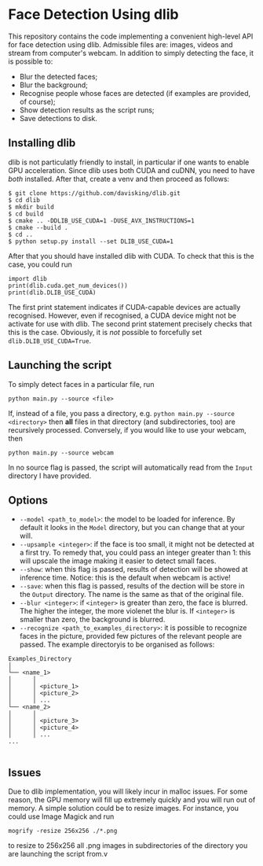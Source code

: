 # Face Detection Using dlib 

This repository contains the code implementing a convenient high-level API for face detection using dlib. 
Admissible files are: images, videos and stream from computer's webcam. In addition to simply detecting the face, it is possible to:
- Blur the detected faces;
- Blur the background; 
- Recognise people whose faces are detected (if examples are provided, of course); 
- Show detection results as the script runs;
- Save detections to disk. 

## Installing dlib

dlib is not particulatly friendly to install, in particular if one wants to enable GPU acceleration. Since dlib uses both CUDA and cuDNN, you need to have *both* installed. After that, create a venv and then proceed as follows:

```
$ git clone https://github.com/davisking/dlib.git
$ cd dlib
$ mkdir build
$ cd build
$ cmake .. -DDLIB_USE_CUDA=1 -DUSE_AVX_INSTRUCTIONS=1 
$ cmake --build .
$ cd ..
$ python setup.py install --set DLIB_USE_CUDA=1

```

After that you should have installed dlib with CUDA. To check that this is the case, you could run

```
import dlib
print(dlib.cuda.get_num_devices())
print(dlib.DLIB_USE_CUDA)
```

The first print statement indicates if CUDA-capable devices are actually recognised. However, even if recognised, a CUDA device might not be activate for use with dlib. The second print statement precisely checks that this is the case. Obviously, it is *not* possible to forcefully set `dlib.DLIB_USE_CUDA=True`. 

## Launching the script 

To simply detect faces in a particular file, run

```
python main.py --source <file>
```

If, instead of a file, you pass a directory, e.g. `python main.py --source <directory>` then **all** files in that directory (and subdirectories, too) are recursively processed. Conversely, if you would like to use your webcam, then 

```
python main.py --source webcam
```

In no source flag is passed, the script will automatically read from the `Input` directory I have provided. 

## Options

- `--model <path_to_model>`: the model to be loaded for inference. By default it looks in the `Model` directory, but you can change that at your will. 
- `--upsample <integer>`: if the face is too small, it might not be detected at a first try. To remedy that, you could pass an integer greater than 1: this will upscale the image making it easier to detect small faces. 
- `--show`: when this flag is passed, results of detection will be showed at inference time. Notice: this is the default when webcam is active!
- `--save`: when this flag is passed, results of the dection will be store in the `Output` directory. The name is the same as that of the original file. 
- `--blur <integer>`: if `<integer>` is greater than zero, the face is blurred. The higher the integer, the more violenet the blur is. If `<integer>` is smaller than zero, the background is blurred. 
- `--recognize <path_to_examples_directory>`: it is possible to recognize faces in the picture, provided few pictures of the relevant people are passed. The example directoryis to be organised as follows: 
```
Examples_Directory
│
└── <name_1>
│      │  
│      │ <picture_1>
│      │ <picture_2>
│      │ ...
└── <name_2>
│      │  
│      │ <picture_3>
│      │ <picture_4>
│      │ ...
...
                  
```

## Issues

Due to dlib implementation, you will likely incur in malloc issues. For some reason, the GPU memory will fill up extremely quickly and you will run out of memory. A simple solution could be to resize images. For instance, you could use Image Magick and run

```
mogrify -resize 256x256 ./*.png
```

to resize to 256x256 all .png images in subdirectories of the directory you are launching the script from.v